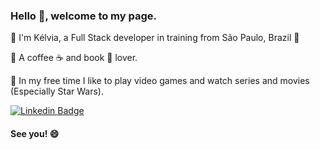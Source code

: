 ### Hello 👋,  welcome to my page.

 🔹 I'm Kélvia, a Full Stack developer in training from São Paulo, Brazil 💞️
 
 🔹 A coffee ☕ and book 📖 lover.
 
 🔹 In my free time I like to play video games and watch series and movies (Especially Star Wars).
 

[![Linkedin Badge](https://img.shields.io/badge/-LinkedIn-blue?style=flat-square&logo=Linkedin&logoColor=white&link=https://www.linkedin.com/in/fagnerpsantos/)](https://www.linkedin.com/in/anakelvia-coutinho/)

#### See you! 😄

